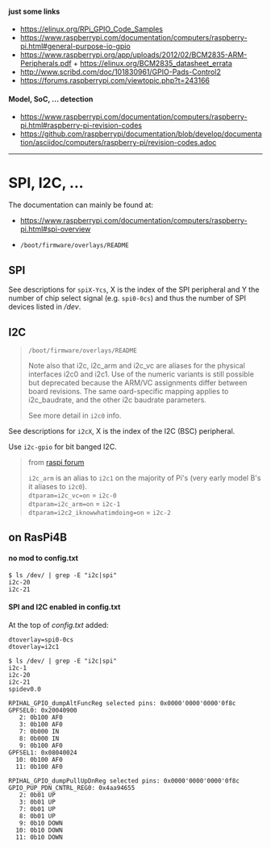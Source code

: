 #### just some links
- https://elinux.org/RPi_GPIO_Code_Samples
- https://www.raspberrypi.com/documentation/computers/raspberry-pi.html#general-purpose-io-gpio
- https://www.raspberrypi.org/app/uploads/2012/02/BCM2835-ARM-Peripherals.pdf + https://elinux.org/BCM2835_datasheet_errata
- http://www.scribd.com/doc/101830961/GPIO-Pads-Control2
- https://forums.raspberrypi.com/viewtopic.php?t=243166


#### Model, SoC, ... detection
- https://www.raspberrypi.com/documentation/computers/raspberry-pi.html#raspberry-pi-revision-codes
- https://github.com/raspberrypi/documentation/blob/develop/documentation/asciidoc/computers/raspberry-pi/revision-codes.adoc


---

# SPI, I2C, ...

The documentation can mainly be found at:
- https://www.raspberrypi.com/documentation/computers/raspberry-pi.html#spi-overview

- `/boot/firmware/overlays/README`

## SPI
See descriptions for `spiX-Ycs`, X is the index of the SPI peripheral and Y the number of chip select signal (e.g. `spi0-0cs`) and thus the number of SPI devices listed in _/dev_.

## I2C
> `/boot/firmware/overlays/README`
>
> Note also that i2c, i2c_arm and i2c_vc are aliases for the physical interfaces i2c0 and i2c1. Use of the numeric
> variants is still possible but deprecated because the ARM/VC assignments differ between board revisions. The same
> oard-specific mapping applies to i2c_baudrate, and the other i2c baudrate parameters.
>
> See more detail in `i2c0` info.

See descriptions for `i2cX`, X is the index of the I2C (BSC) peripheral.

Use `i2c-gpio` for bit banged I2C.

> from [raspi forum](https://forums.raspberrypi.com/viewtopic.php?t=154623#p1011384)
>
> `i2c_arm` is an alias to `i2c1` on the majority of Pi's (very early model B's it aliases to `i2c0`).</br>
> `dtparam=i2c_vc=on` = `i2c-0`</br>
> `dtparam=i2c_arm=on` = `i2c-1`</br>
> `dtparam=i2c2_iknowwhatimdoing=on` = `i2c-2`</br>

## on RasPi4B
#### no mod to config.txt
```
$ ls /dev/ | grep -E "i2c|spi"
i2c-20
i2c-21
```

#### SPI and I2C enabled in config.txt
At the top of _config.txt_ added:
```
dtoverlay=spi0-0cs
dtoverlay=i2c1
```

```
$ ls /dev/ | grep -E "i2c|spi"
i2c-1
i2c-20
i2c-21
spidev0.0
```

```
RPIHAL_GPIO_dumpAltFuncReg selected pins: 0x0000'0000'0000'0f8c
GPFSEL0: 0x20040900
   2: 0b100 AF0
   3: 0b100 AF0
   7: 0b000 IN
   8: 0b000 IN
   9: 0b100 AF0
GPFSEL1: 0x08040024
  10: 0b100 AF0
  11: 0b100 AF0

RPIHAL_GPIO_dumpPullUpDnReg selected pins: 0x0000'0000'0000'0f8c
GPIO_PUP_PDN_CNTRL_REG0: 0x4aa94655
   2: 0b01 UP
   3: 0b01 UP
   7: 0b01 UP
   8: 0b01 UP
   9: 0b10 DOWN
  10: 0b10 DOWN
  11: 0b10 DOWN
```

